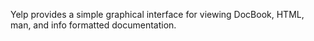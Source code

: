 Yelp provides a simple graphical interface for viewing DocBook, HTML, man,
and info formatted documentation.

